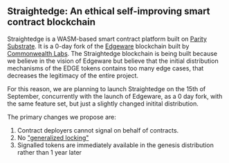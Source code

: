 ## Straightedge: An ethical self-improving smart contract blockchain

Straightedge is a WASM-based smart contract platform built on [Parity Substrate](https://github.com/paritytech/substrate).
It is a 0-day fork
of the [Edgeware](https://edgewa.re/) blockchain built by
[Commonwealth Labs](https://commonwealth.im/).  The Straightedge blockchain
is being built because we believe in the vision of Edgeware but believe that
the initial distribution mechanisms of the EDGE tokens contains too many edge
cases, that decreases the legitimacy of the entire project.

For this reason, we are planning to launch Straightedge on the 15th of September,
concurrently with the launch of Edgeware, as a 0 day fork, with the same feature set,
but just a slightly changed initital distribution.

The primary changes we propose are:
1) Contract deployers cannot signal on behalf of contracts.
2) No ["generalized locking"](https://blog.edgewa.re/generalized-lock-policy-who-can-appeal-and-how/)
3) Signalled tokens are immediately available in the genesis distribution rather than 1 year later
